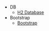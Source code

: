 # 
- DB
    - [H2 Database](https://www.h2database.com/html/main.html)
- Bootstrap
    - [Bootstrap](https://getbootstrap.com/)
